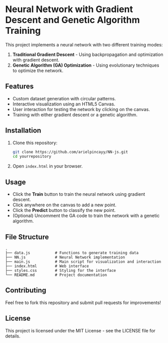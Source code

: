 # Neural Network with Gradient Descent and Genetic Algorithm Training

This project implements a neural network with two different training modes:
1. **Traditional Gradient Descent** - Using backpropagation and optimization with gradient descent.
2. **Genetic Algorithm (GA) Optimization** - Using evolutionary techniques to optimize the network.

## Features
- Custom dataset generation with circular patterns.
- Interactive visualization using an HTML5 Canvas.
- User interaction for testing the network by clicking on the canvas.
- Training with either gradient descent or a genetic algorithm.

## Installation
1. Clone this repository:
   ```sh
   git clone https://github.com/arielpincayy/NN-js.git
   cd yourrepository
   ```
2. Open `index.html` in your browser.

## Usage
- Click the **Train** button to train the neural network using gradient descent.
- Click anywhere on the canvas to add a new point.
- Click the **Predict** button to classify the new point.
- (Optional) Uncomment the GA code to train the network with a genetic algorithm.

## File Structure
```
.
├── data.js           # Functions to generate training data
├── NN.js             # Neural Network implementation
├── main.js           # Main script for visualization and interaction
├── index.html        # Web interface
├── styles.css        # Styling for the interface
└── README.md         # Project documentation
```

## Contributing
Feel free to fork this repository and submit pull requests for improvements!

## License
This project is licensed under the MIT License - see the LICENSE file for details.
